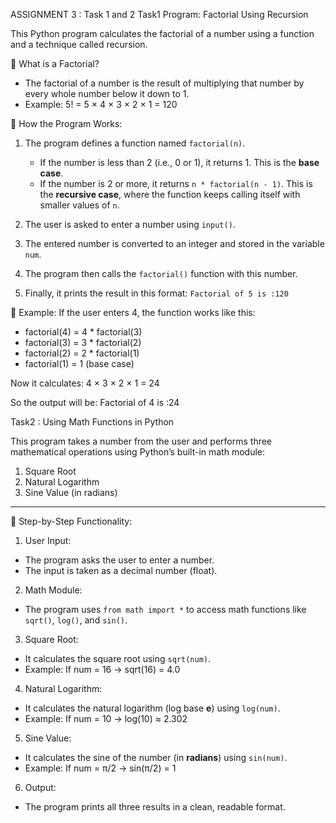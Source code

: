 ASSIGNMENT 3 : Task 1 and 2 
Task1 Program: Factorial Using Recursion

This Python program calculates the factorial of a number using a function and a technique called recursion.

🔹 What is a Factorial?
- The factorial of a number is the result of multiplying that number by every whole number below it down to 1.
- Example: 
  5! = 5 × 4 × 3 × 2 × 1 = 120

🔹 How the Program Works:

1. The program defines a function named `factorial(n)`.
   - If the number is less than 2 (i.e., 0 or 1), it returns 1. This is the **base case**.
   - If the number is 2 or more, it returns `n * factorial(n - 1)`. 
     This is the **recursive case**, where the function keeps calling itself with smaller values of `n`.

2. The user is asked to enter a number using `input()`.

3. The entered number is converted to an integer and stored in the variable `num`.

4. The program then calls the `factorial()` function with this number.

5. Finally, it prints the result in this format:
   `Factorial of 5 is :120`

🔹 Example:
If the user enters 4, the function works like this:
- factorial(4) = 4 * factorial(3)
- factorial(3) = 3 * factorial(2)
- factorial(2) = 2 * factorial(1)
- factorial(1) = 1 (base case)

Now it calculates:
4 × 3 × 2 × 1 = 24

So the output will be:
Factorial of 4 is :24 



Task2 : Using Math Functions in Python

This program takes a number from the user and performs three mathematical operations using Python’s built-in math module:

1. Square Root
2. Natural Logarithm
3. Sine Value (in radians)

---

🔹 Step-by-Step Functionality:

1.  User Input:
   - The program asks the user to enter a number.
   - The input is taken as a decimal number (float).

2.  Math Module:
   - The program uses `from math import *` to access math functions like `sqrt()`, `log()`, and `sin()`.

3.  Square Root:
   - It calculates the square root using `sqrt(num)`.
   - Example: If num = 16 → sqrt(16) = 4.0

4.  Natural Logarithm:
   - It calculates the natural logarithm (log base **e**) using `log(num)`.
   - Example: If num = 10 → log(10) ≈ 2.302

5.  Sine Value:
   - It calculates the sine of the number (in **radians**) using `sin(num)`.
   - Example: If num = π/2 → sin(π/2) = 1

6.  Output:
   - The program prints all three results in a clean, readable format.









